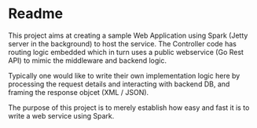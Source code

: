 Readme
=======
This project aims at creating a sample Web Application using Spark (Jetty server in the background)
to host the service.
The Controller code has routing logic embedded which in turn uses a public webservice (Go Rest API) to mimic 
the middleware and backend logic.

Typically one would like to write their own implementation logic here by processing the request details and 
interacting with backend DB, and framing the response objcet (XML / JSON).

The purpose of this project is to merely establish how easy and fast it is to write a web service using Spark.